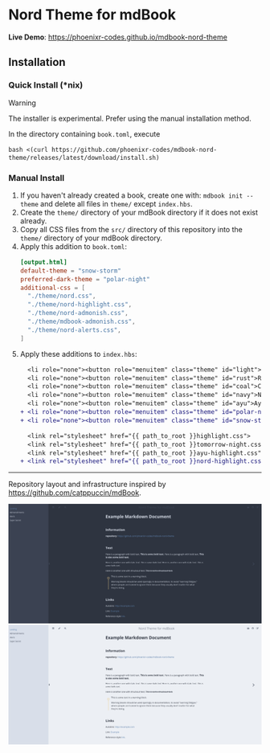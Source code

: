# Nord Theme for mdBook

**Live Demo**: <https://phoenixr-codes.github.io/mdbook-nord-theme>

## Installation

### Quick Install (*nix)

> [!WARNING]
> The installer is experimental. Prefer using the manual installation method.

In the directory containing `book.toml`, execute

```console
bash <(curl https://github.com/phoenixr-codes/mdbook-nord-theme/releases/latest/download/install.sh)
```

### Manual Install

1. If you haven't already created a book, create one with: `mdbook init --theme` and delete all files in `theme/` except `index.hbs`.
2. Create the `theme/` directory of your mdBook directory if it does not exist already.
3. Copy all CSS files from the `src/` directory of this repository into the `theme/` directory of your mdBook directory.
4. Apply this addition to `book.toml`:
   ```toml
   [output.html]
   default-theme = "snow-storm"
   preferred-dark-theme = "polar-night"
   additional-css = [
     "./theme/nord.css",
     "./theme/nord-highlight.css",
     "./theme/nord-admonish.css",
     "./theme/mdbook-admonish.css",
     "./theme/nord-alerts.css",
   ]
   ```
4. Apply these additions to `index.hbs`:
   ```diff
     <li role="none"><button role="menuitem" class="theme" id="light">Light</button></li>
     <li role="none"><button role="menuitem" class="theme" id="rust">Rust</button></li>
     <li role="none"><button role="menuitem" class="theme" id="coal">Coal</button></li>
     <li role="none"><button role="menuitem" class="theme" id="navy">Navy</button></li>
     <li role="none"><button role="menuitem" class="theme" id="ayu">Ayu</button></li>
   + <li role="none"><button role="menuitem" class="theme" id="polar-night">Polar Night</button></li>
   + <li role="none"><button role="menuitem" class="theme" id="snow-storm">Snow Storm</button></li>
   ```
   ```diff
     <link rel="stylesheet" href="{{ path_to_root }}highlight.css">
     <link rel="stylesheet" href="{{ path_to_root }}tomorrow-night.css">
     <link rel="stylesheet" href="{{ path_to_root }}ayu-highlight.css">
   + <link rel="stylesheet" href="{{ path_to_root }}nord-highlight.css">
   ```

---

Repository layout and infrastructure inspired by <https://github.com/catppuccin/mdBook>.

![Polar Night preview](./screenshots/polar-night.png)
![Snow Storm preview](./screenshots/snow-storm.png)

